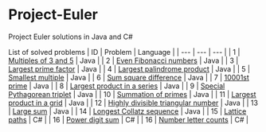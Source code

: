 # Project-Euler
Project Euler solutions in Java and C#

List of solved problems
| ID | Problem | Language |
| --- | --- | --- |
| 1 | [Multiples of 3 and 5](https://github.com/allyssapascual/Project-Euler/tree/master/multiples) | Java |
| 2 | [Even Fibonacci numbers](https://github.com/allyssapascual/Project-Euler/tree/master/fibonacci) | Java |
| 3 | [Largest prime factor](https://github.com/allyssapascual/Project-Euler/tree/master/largest-prime-factor) | Java |
| 4 | [Largest palindrome product](https://github.com/allyssapascual/Project-Euler/tree/master/largest-palindrome-product) | Java |
| 5 | [Smallest multiple](https://github.com/allyssapascual/Project-Euler/tree/master/smallest-multiple) | Java |
| 6 | [Sum square difference](https://github.com/allyssapascual/Project-Euler/tree/master/sum-square-difference) | Java |
| 7 | [10001st prime](https://github.com/allyssapascual/Project-Euler/tree/master/10001-prime) | Java |
| 8 | [Largest product in a series](https://github.com/allyssapascual/Project-Euler/tree/master/largest-product-in-series) | Java |
| 9 | [Special Pythagorean triplet](https://github.com/allyssapascual/Project-Euler/tree/master/special-pythagorean-triplet) | Java |
| 10 | [Summation of primes](https://github.com/allyssapascual/Project-Euler/tree/master/summation-of-primes) | Java |
| 11 | [Largest product in a grid](https://github.com/allyssapascual/Project-Euler/tree/master/largest-product-in-a-grid) | Java |
| 12 | [Highly divisible triangular number](https://github.com/allyssapascual/Project-Euler/tree/master/highly-divisible-triangular-number) | Java |
| 13 | [Large sum](https://github.com/allyssapascual/Project-Euler/tree/master/large-sum) | Java |
| 14 | [Longest Collatz sequence](https://github.com/allyssapascual/Project-Euler/tree/master/longest-collatz-sequence) | Java |
| 15 | [Lattice paths](https://github.com/allyssapascual/Project-Euler/tree/master/lattice-paths) | C# |
| 16 | [Power digit sum](https://github.com/allyssapascual/Project-Euler/tree/master/power-digit-sum) | C# |
| 16 | [Number letter counts](https://github.com/allyssapascual/Project-Euler/tree/master/number-letter-counts) | C# |